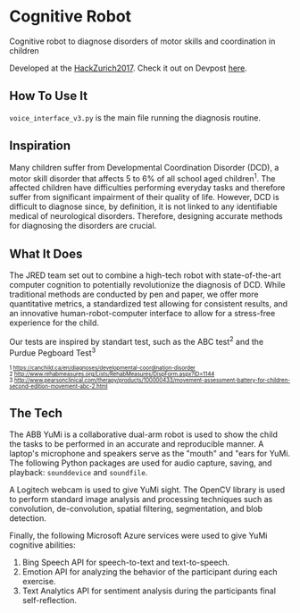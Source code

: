 # Cognitive Robot

Cognitive robot to diagnose disorders of motor skills and coordination in children

Developed at the [HackZurich2017](http://hackzurich.com/).
Check it out on Devpost [here](https://devpost.com/software/jred?ref_content=existing_user_added_to_software_team&ref_feature=portfolio&ref_medium=email&utm_campaign=software&utm_content=added_to_software_team&utm_medium=email&utm_source=transactional#app-team).

## How To Use It
`voice_interface_v3.py` is the main file running the diagnosis routine.

## Inspiration
Many children suffer from Developmental Coordination Disorder (DCD), a motor skill disorder that affects 5 to 6% of all school aged children<sup>1</sup>. The affected children have difficulties performing everyday tasks and therefore suffer from significant impairment of their quality of life. However, DCD is difficult to diagnose since, by definition, it is not linked to any identifiable medical of neurological disorders. Therefore, designing accurate methods for diagnosing the disorders are crucial.


## What It Does
The JRED team set out to combine a high-tech robot with state-of-the-art computer cognition to potentially revolutionize the diagnosis of DCD. While traditional methods are conducted by pen and paper, we offer more quantitative metrics, a standardized test allowing for consistent results, and an innovative human-robot-computer interface to allow for a stress-free experience for the child.

Our tests are inspired by standart test, such as the ABC test<sup>2</sup> and the Purdue Pegboard Test<sup>3</sup>

<sub><sup>1 https://canchild.ca/en/diagnoses/developmental-coordination-disorder</sup></sub>  
<sub><sup>2 http://www.rehabmeasures.org/Lists/RehabMeasures/DispForm.aspx?ID=1144</sup></sub>  
<sub><sup>3 http://www.pearsonclinical.com/therapy/products/100000433/movement-assessment-battery-for-children-second-edition-movement-abc-2.html</sup></sub>

## The Tech
The ABB YuMi is a collaborative dual-arm robot is used to show the child the tasks to be performed in an accurate and reproducible manner.
A laptop's microphone and speakers serve as the "mouth" and "ears for YuMi. The following Python packages are used for audio capture, saving, and playback: `sounddevice` and `soundfile`.

A Logitech webcam is used to give YuMi sight. The OpenCV library is used to perform standard image analysis and processing techniques such as convolution, de-convolution, spatial filtering, segmentation, and blob detection.

Finally, the following Microsoft Azure services were used to give YuMi cognitive abilities:

1. Bing Speech API for speech-to-text and text-to-speech.
2. Emotion API for analyzing the behavior of the participant during each exercise.
3. Text Analytics API for sentiment analysis during the participants final self-reflection.

